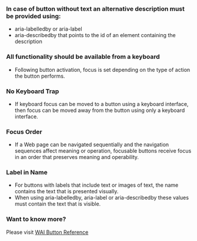 
### In case of button without text an alternative description must be provided using:
- aria-labelledby or aria-label
- aria-describedby that points to the id of an element containing the description

### All functionality should be available from a keyboard
 
- Following button activation, focus is set depending on the type of action the button performs. 


### No Keyboard Trap
- If keyboard focus can be moved to a button using a keyboard interface, then focus can be moved away from the button using only a keyboard interface.

### Focus Order
- If a Web page can be navigated sequentially and the navigation sequences affect meaning or operation, focusable buttons receive focus in an order that preserves meaning and operability.

### Label in Name
- For buttons with labels that include text or images of text, the name contains the text that is presented visually.
- When using aria-labelledby, aria-label or aria-describedby these values must contain the text that is visible.

### Want to know more? 
Please visit [WAI Button Reference](https://www.w3.org/WAI/WCAG21/quickref/?currentsidebar=%23col_customize&tags=buttons&levels=aa%2Caaa&technologies=smil%2Cpdf%2Cflash%2Csl#labels-or-instructions)


